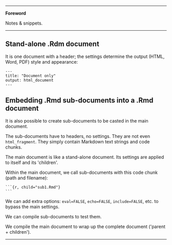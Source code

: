 <!--
---

[TOC]
-->
---

**Foreword**

Notes & snippets.

---

## Stand-alone .Rdm document

It is one document with a header; the settings determine the output (HTML, Word, PDF) style and appearance:

```
---
title: "Document only"
output: html_document
---
```

## Embedding .Rmd sub-documents into a .Rmd document

It is also possible to create sub-documents to be casted in the main document.

The sub-documents have to headers, no settings. They are not even `html_fragment`. They simply contain Markdown text strings and code chunks.

The main document is like a stand-alone document. Its settings are applied to itself and its 'children'.

Within the main document, we call sub-documents with this code chunk (path and filename):


	```{r, child="sub1.Rmd"}
	```


We can add extra options: `eval=FALSE`, `echo=FALSE`, `include=FALSE`, etc. to bypass the main settings.

We can compile sub-documents to test them.

We compile the main document to wrap up the complete document ('parent + children').

---
